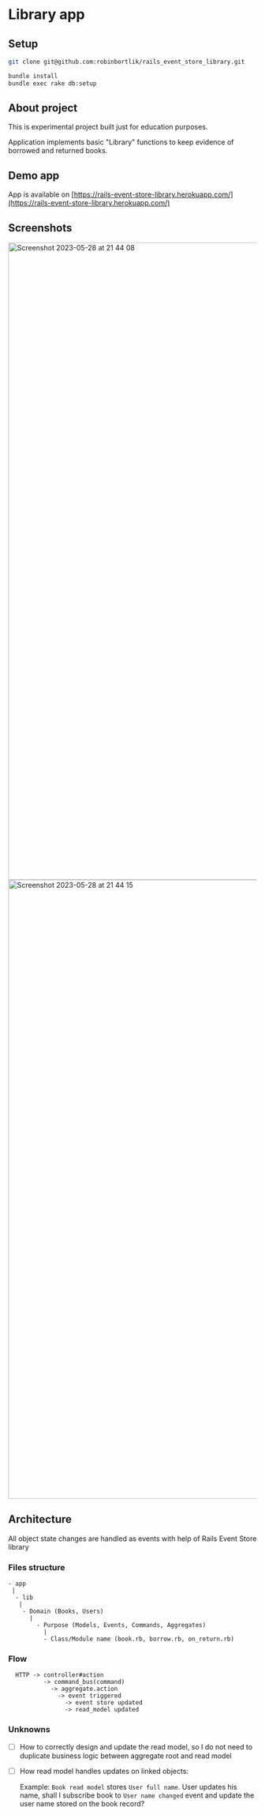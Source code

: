 # Library app

## Setup

```bash
git clone git@github.com:robinbortlik/rails_event_store_library.git
```

```bash
bundle install
bundle exec rake db:setup
```

## About project

This is experimental project built just for education purposes.

Application implements basic "Library" functions to keep evidence of borrowed and returned books.

## Demo app
App is available on [https://rails-event-store-library.herokuapp.com/](https://rails-event-store-library.herokuapp.com/)

## Screenshots
<img width="1291" alt="Screenshot 2023-05-28 at 21 44 08" src="https://github.com/robinbortlik/rails_event_store_library/assets/228502/e870b9f0-1936-4099-802e-3045611a968f">

<img width="1254" alt="Screenshot 2023-05-28 at 21 44 15" src="https://github.com/robinbortlik/rails_event_store_library/assets/228502/ad5dce00-a95f-41be-8aff-849866a08d20">

## Architecture

All object state changes are handled as events with help of Rails Event Store library

### Files structure

```
- app
 |
  - lib
   |
    - Domain (Books, Users)
      |
        - Purpose (Models, Events, Commands, Aggregates)
          |
          - Class/Module name (book.rb, borrow.rb, on_return.rb)
```

### Flow

```
  HTTP -> controller#action
          -> command_bus(command)
            -> aggregate.action
              -> event triggered
                -> event store updated
                -> read_model updated
```

### Unknowns

- [ ] How to correctly design and update the read model, so I do not need to duplicate business logic between aggregate root and read model
- [ ] How read model handles updates on linked objects:

  Example: `Book read model` stores `User full name`. User updates his name, shall I subscribe book to `User name changed` event and update the user name stored on the book record?
